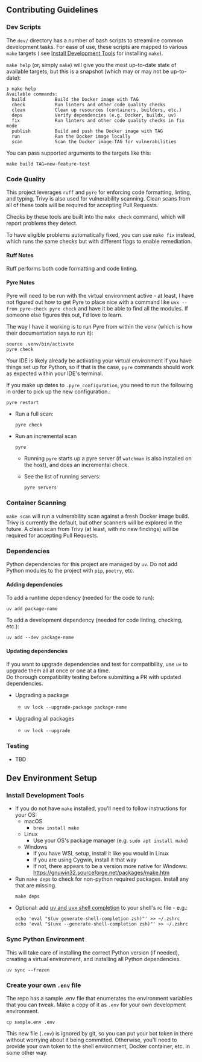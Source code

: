 ## Contributing Guidelines

### Dev Scripts
The `dev/` directory has a number of bash scripts to streamline common development tasks.
For ease of use, these scripts are mapped to various `make` targets 
( see [Install Development Tools](#install-development-tools) for installing `make`).

`make help` (or, simply `make`) will give you the most up-to-date state of available targets, but this is a snapshot (which may or may not be up-to-date):
```text
❯ make help
Available commands:
  build           Build the Docker image with TAG
  check           Run linters and other code quality checks
  clean           Clean up resources (containers, builders, etc.)
  deps            Verify dependencies (e.g. Docker, buildx, uv)
  fix             Run linters and other code quality checks in fix mode
  publish         Build and push the Docker image with TAG
  run             Run the Docker image locally
  scan            Scan the Docker image:TAG for vulnerabilities
```

You can pass supported arguments to the targets like this:
```shell
make build TAG=new-feature-test
```

### Code Quality
This project leverages `ruff` and `pyre` for enforcing code formatting, linting, and typing. 
Trivy is also used for vulnerability scanning.  Clean scans from all of these tools will be 
required for accepting Pull Requests.

Checks by these tools are built into the `make check` command, which will report problems they detect.

To have eligible problems automatically fixed, you can use `make fix` instead, 
which runs the same checks but with different flags to enable remediation.

#### Ruff Notes
Ruff performs both code formatting and code linting.

#### Pyre Notes
Pyre will need to be run with the virtual environment active - at least, I have not figured out how 
to get Pyre to place nice with a command like `uvx --from pyre-check pyre check` and have it 
be able to find all the modules.  If someone else figures this out, I'd love to learn.

The way I have it working is to run Pyre from within the venv 
(which is how their documentation says to run it):
```shell
source .venv/bin/activate
pyre check
```
Your IDE is likely already be activating your virtual environment if you have things set up for Python,
so if that is the case, `pyre` commands should work as expected within your IDE's terminal.

If you make up dates to `.pyre_configuration`, 
you need to run the following in order to pick up the new configuration.:
```shell
pyre restart
```

* Run a full scan:
  ```shell
  pyre check
  ```

* Run an incremental scan
  ```shell
  pyre
  ```
  * Running `pyre` starts up a pyre server (if `watchman` is also installed on the host),
and does an incremental check.

  * See the list of running servers:
    ```shell
    pyre servers
    ```

### Container Scanning
`make scan` will run a vulnerability scan against a fresh Docker image build. 
Trivy is currently the default, but other scanners will be explored in the future.
A clean scan from Trivy (at least, with no new findings) will be required for accepting Pull Requests.

### Dependencies
Python dependencies for this project are managed by `uv`.
Do not add Python modules to the project with `pip`, `poetry`, etc.
#### Adding dependencies
To add a runtime dependency (needed for the code to run):
```shell
uv add package-name
```
To add a development dependency (needed for code linting, checking, etc.):
```shell
uv add --dev package-name
```

#### Updating dependencies
If you want to upgrade dependencies and test for compatibility, 
use `uv` to upgrade them all at once or one at a time.  
Do thorough compatibility testing before submitting a PR 
with updated dependencies.

* Upgrading a package
  * ```shell
    uv lock --upgrade-package package-name
    ```
* Upgrading all packages
  * ```shell
    uv lock --upgrade
    ```

### Testing
* TBD

## Dev Environment Setup
### Install Development Tools
* If you do not have `make` installed, you'll need to follow instructions for your OS:
  * macOS
    * `brew install make`
  * Linux
    * Use your OS's package manager (e.g. `sudo apt install make`)
  * Windows
    * If you have WSL setup, install it like you would in Linux
    * If you are using Cygwin, install it that way
    * If not, there appears to be a version more native for Windows: https://gnuwin32.sourceforge.net/packages/make.htm
* Run `make deps` to check for non-python required packages.  Install any that are missing.
  ```shell
  make deps
  ```
* Optional: add [uv and uvx shell completion](https://docs.astral.sh/uv/getting-started/installation/#shell-autocompletion) 
    to your shell's rc file - e.g.:
    ```shell
    echo 'eval "$(uv generate-shell-completion zsh)"' >> ~/.zshrc
    echo 'eval "$(uvx --generate-shell-completion zsh)"' >> ~/.zshrc
    ```
### Sync Python Environment
This will take care of installing the correct Python version (if needed),
creating a virtual environment, and installing all Python dependencies.
```shell
uv sync --frozen
```

### Create your own `.env` file
The repo has a sample .env file that enumerates the environment variables that you can tweak.
Make a copy of it as `.env` for your own development environment.
```shell
cp sample.env .env
 ```
This new file (`.env`) is ignored by git, so you can put your bot token in there 
without worrying about it being committed.  Otherwise, you'll need to provide 
your own token to the shell environment, Docker container, etc. in some other way.

